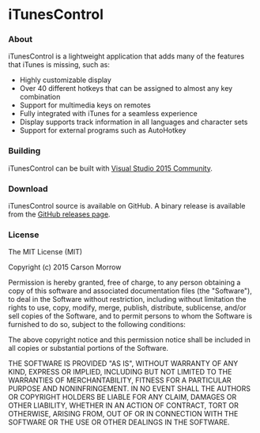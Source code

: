 # iTunesControl

### About

iTunesControl is a lightweight application that adds many of the features that iTunes is missing, such as:

 * Highly customizable display
 * Over 40 different hotkeys that can be assigned to almost any key combination
 * Support for multimedia keys on remotes
 * Fully integrated with iTunes for a seamless experience
 * Display supports track information in all languages and character sets
 * Support for external programs such as AutoHotkey

### Building

iTunesControl can be built with [Visual Studio 2015 Community](https://www.visualstudio.com/en-us/products/vs-2015-product-editions.aspx).

### Download

iTunesControl source is available on GitHub. A binary release is available from the [GitHub releases page](https://github.com/carsonmorrow/itc/releases/tag/v0.63).

### License

The MIT License (MIT)

Copyright (c) 2015 Carson Morrow

Permission is hereby granted, free of charge, to any person obtaining a copy
of this software and associated documentation files (the "Software"), to deal
in the Software without restriction, including without limitation the rights
to use, copy, modify, merge, publish, distribute, sublicense, and/or sell
copies of the Software, and to permit persons to whom the Software is
furnished to do so, subject to the following conditions:

The above copyright notice and this permission notice shall be included in all
copies or substantial portions of the Software.

THE SOFTWARE IS PROVIDED "AS IS", WITHOUT WARRANTY OF ANY KIND, EXPRESS OR
IMPLIED, INCLUDING BUT NOT LIMITED TO THE WARRANTIES OF MERCHANTABILITY,
FITNESS FOR A PARTICULAR PURPOSE AND NONINFRINGEMENT. IN NO EVENT SHALL THE
AUTHORS OR COPYRIGHT HOLDERS BE LIABLE FOR ANY CLAIM, DAMAGES OR OTHER
LIABILITY, WHETHER IN AN ACTION OF CONTRACT, TORT OR OTHERWISE, ARISING FROM,
OUT OF OR IN CONNECTION WITH THE SOFTWARE OR THE USE OR OTHER DEALINGS IN THE
SOFTWARE.
